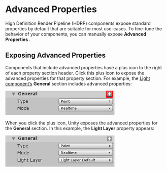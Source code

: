 # Advanced Properties

High Definition Render Pipeline (HDRP) components expose standard properties by default that are suitable for most use-cases. To fine-tune the behavior of your components, you can manually expose **Advanced Properties** .

## Exposing Advanced Properties

Components that include advanced properties have a plus icon to the right of each property section header. Click this plus icon to expose the advanced properties for that property section. For example, the [Light component’s](Light-Component.html) **General** section includes advanced properties:

![](Images/AdvancedProperties1.png)

When you click the plus icon, Unity exposes the advanced properties for the **General** section. In this example,  the **Light Layer** property appears:

![](Images/AdvancedProperties2.png)